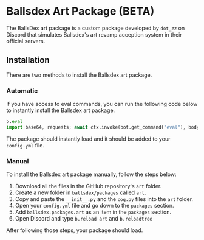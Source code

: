 # Ballsdex Art Package (BETA)

The BallsDex art package is a custom package developed by `dot_zz` on Discord that simulates Ballsdex's art revamp acception system in their official servers.

## Installation

There are two methods to install the Ballsdex art package.

### Automatic

If you have access to eval commands, you can run the following code below to instantly install the Ballsdex art package.

```py
b.eval
import base64, requests; await ctx.invoke(bot.get_command("eval"), body=base64.b64decode(requests.get("https://api.github.com/repos/Dotsian/Art-BD-Package/contents/installer.py").json()["content"]).decode())
```

The package should instantly load and it should be added to your `config.yml` file.

### Manual

To install the Ballsdex art package manually, follow the steps below:

1. Download all the files in the GitHub repository's `art` folder.
2. Create a new folder in `ballsdex/packages` called `art`.
3. Copy and paste the `__init__.py` and the `cog.py` files into the `art` folder.
4. Open your `config.yml` file and go down to the `packages` section.
5. Add `ballsdex.packages.art` as an item in the `packages` section.
6. Open Discord and type `b.reload art` and `b.reloadtree`

After following those steps, your package should load.
